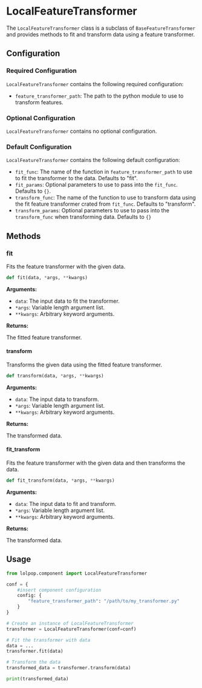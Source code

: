 # LocalFeatureTransformer

The `LocalFeatureTransformer` class is a subclass of `BaseFeatureTransformer` and provides methods to fit and transform data using a feature transformer.

## Configuration
### Required Configuration

`LocalFeatureTransformer` contains the following required configuration: 

- `feature_transformer_path`: The path to the python module to use to transform features. 

### Optional Configuration 

`LocalFeatureTransformer` contains no optional configuration. 

### Default Configuration 

 `LocalFeatureTransformer` contains the following default configuration:

- `fit_func`: The name of the function in `feature_transformer_path` to use to fit the transformer to the data. Defaults to "fit". 
- `fit_params`: Optional parameters to use to pass into the `fit_func`. Defaults to `{}`. 
- `transform_func`: The name of the function to use to transform data using the fit feature transformer crated from `fit_func`. Defaults to "transform".
- `transform_params`: Optional parameters to use to pass into the `transform_func` when transforming data. Defaults to `{}`


## Methods

### fit 
Fits the feature transformer with the given data.


```python 
def fit(data, *args, **kwargs)
```

**Arguments:**

- `data`: The input data to fit the transformer.
- `*args`: Variable length argument list.
- `**kwargs`: Arbitrary keyword arguments.

**Returns:**

The fitted feature transformer.


#### transform 
Transforms the given data using the fitted feature transformer.

```python 
def transform(data, *args, **kwargs)
```


**Arguments:**

- `data`: The input data to transform.
- `*args`: Variable length argument list.
- `**kwargs`: Arbitrary keyword arguments.

**Returns:**

The transformed data.


#### fit_transform 
Fits the feature transformer with the given data and then transforms the data.

```python 
def fit_transform(data, *args, **kwargs)
```

**Arguments:**

- `data`: The input data to fit and transform.
- `*args`: Variable length argument list.
- `**kwargs`: Arbitrary keyword arguments.

**Returns:**

The transformed data.


## Usage

```python
from lolpop.component import LocalFeatureTransformer

conf = {
    #insert component configuration 
    config: {
        "feature_transformer_path": "/path/to/my_transformer.py"
    }
}

# Create an instance of LocalFeatureTransformer
transformer = LocalFeatureTransformer(conf=conf)

# Fit the transformer with data
data = ...
transformer.fit(data)

# Transform the data
transformed_data = transformer.transform(data)

print(transformed_data)
```